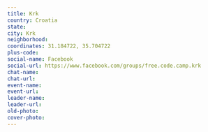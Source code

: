 ```yaml
---
title: Krk
country: Croatia
state: 
city: Krk
neighborhood: 
coordinates: 31.184722, 35.704722
plus-code:
social-name: Facebook
social-url: https://www.facebook.com/groups/free.code.camp.krk
chat-name:
chat-url:
event-name:
event-url:
leader-name:
leader-url:
old-photo: 
cover-photo:
---
```

